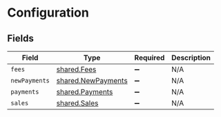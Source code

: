 # Configuration


## Fields

| Field                                                           | Type                                                            | Required                                                        | Description                                                     |
| --------------------------------------------------------------- | --------------------------------------------------------------- | --------------------------------------------------------------- | --------------------------------------------------------------- |
| `fees`                                                          | [shared.Fees](../../../sdk/models/shared/fees.md)               | :heavy_minus_sign:                                              | N/A                                                             |
| `newPayments`                                                   | [shared.NewPayments](../../../sdk/models/shared/newpayments.md) | :heavy_minus_sign:                                              | N/A                                                             |
| `payments`                                                      | [shared.Payments](../../../sdk/models/shared/payments.md)       | :heavy_minus_sign:                                              | N/A                                                             |
| `sales`                                                         | [shared.Sales](../../../sdk/models/shared/sales.md)             | :heavy_minus_sign:                                              | N/A                                                             |